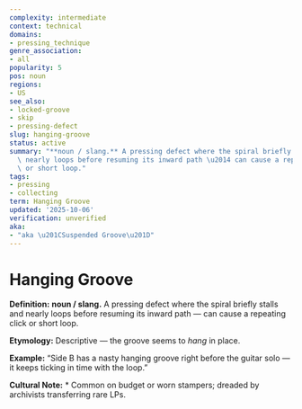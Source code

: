 ```yaml
---
complexity: intermediate
context: technical
domains:
- pressing_technique
genre_association:
- all
popularity: 5
pos: noun
regions:
- US
see_also:
- locked-groove
- skip
- pressing-defect
slug: hanging-groove
status: active
summary: "**noun / slang.** A pressing defect where the spiral briefly stalls and\
  \ nearly loops before resuming its inward path \u2014 can cause a repeating click\
  \ or short loop."
tags:
- pressing
- collecting
term: Hanging Groove
updated: '2025-10-06'
verification: unverified
aka:
- "aka \u201CSuspended Groove\u201D"
---
```


# Hanging Groove

**Definition:** **noun / slang.** A pressing defect where the spiral briefly stalls and nearly loops before resuming its inward path — can cause a repeating click or short loop.

**Etymology:** Descriptive — the groove seems to *hang* in place.

**Example:** “Side B has a nasty hanging groove right before the guitar solo — it keeps ticking in time with the loop.”

**Cultural Note:** * Common on budget or worn stampers; dreaded by archivists transferring rare LPs.

